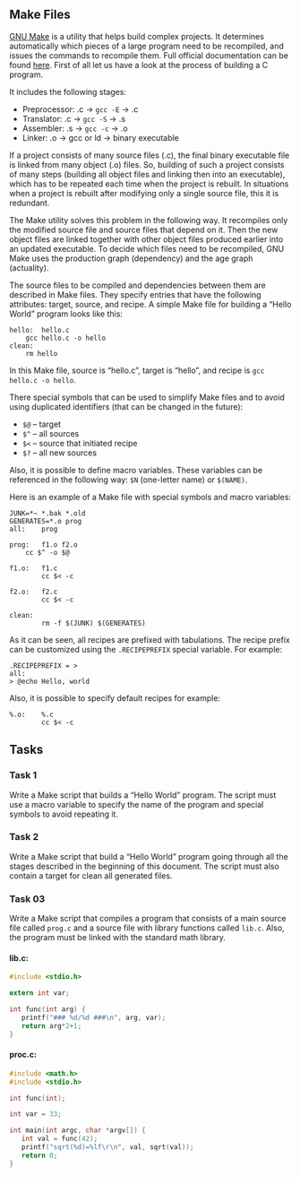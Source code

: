 Make Files
---

[GNU Make](https://www.gnu.org/software/make/) is a utility that helps build complex projects.
It determines automatically which pieces of a large program need to be recompiled,
and issues the commands to recompile them.
Full official documentation can be found [here](https://www.gnu.org/software/make/manual/make.html).
First of all let us have a look at the process of building a C program.

It includes the following stages:

* Preprocessor: .c → `gcc -E`  → .c
* Translator: .c → `gcc -S` → .s
* Assembler: .s → `gcc -c` → .o
* Linker: .o → gcc or ld → binary executable

If a project consists of many source files (.c), the final binary executable file is linked from many object (.o) files.
So, building of such a project consists of many steps (building all object files and linking then into an executable),
which has to be repeated each time when the project is rebuilt.
In situations when a project is rebuilt after modifying only a single source file, this it is redundant.

The Make utility solves this problem in the following way.
It recompiles only the modified source file and source files that depend on it.
Then the new object files are linked together with other object files produced earlier into an updated executable.
To decide which files need to be recompiled, GNU Make uses the production graph (dependency) and the age graph (actuality).

The source files to be compiled and dependencies between them are described in Make files.
They specify entries that have the following attributes: target, source, and recipe.
A simple Make file for building a “Hello World” program looks like this:

```make
hello:  hello.c
    gcc hello.c -o hello
clean:
    rm hello
```

In this Make file, source is “hello.c”, target is “hello”, and recipe is `gcc hello.c -o hello`.

There special symbols that can be used to simplify Make files and to avoid using duplicated identifiers
(that can be changed in the future):

* `$@` – target
* `$^` – all sources
* `$<` – source that initiated recipe
* `$?` – all new sources

Also, it is possible to define macro variables.
These variables can be referenced in the following way: `$N` (one-letter name) or `$(NAME)`.

Here is an example of a Make file with special symbols and macro variables:

```make
JUNK=*~ *.bak *.old
GENERATES=*.o prog
all:    prog

prog:   f1.o f2.o
    cc $^ -o $@

f1.o:   f1.c
        cc $< -c

f2.o:   f2.c
        cc $< -c

clean:
        rm -f $(JUNK) $(GENERATES)
```

As it can be seen, all recipes are prefixed with tabulations.
The recipe prefix can be customized using the `.RECIPEPREFIX` special variable. For example:

```make
.RECIPEPREFIX = >
all:
> @echo Hello, world
```

Also, it is possible to specify default recipes for example:

```make
%.o:    %.c 
        cc $< -c
```

## Tasks

### Task 1

Write a Make script that builds a “Hello World” program.
The script must use a macro variable to specify the name of the program and special symbols to avoid repeating it.


### Task 2

Write a Make script that build a “Hello World” program going through
all the stages described in the beginning of this document.
The script must also contain a target for clean all generated files.

### Task 03

Write a Make script that compiles a program that consists of a main source file called `prog.c`
and a source file with library functions called `lib.c`.
Also, the program must be linked with the standard math library.

#### lib.c:

```c
#include <stdio.h>

extern int var;

int func(int arg) {
   printf("### %d/%d ###\n", arg, var);
   return arg*2+1;
}
```

#### proc.c:

```c
#include <math.h>
#include <stdio.h>

int func(int);

int var = 33;

int main(int argc, char *argv[]) {
   int val = func(42);
   printf("sqrt(%d)=%lf\r\n", val, sqrt(val));
   return 0;
}
```
